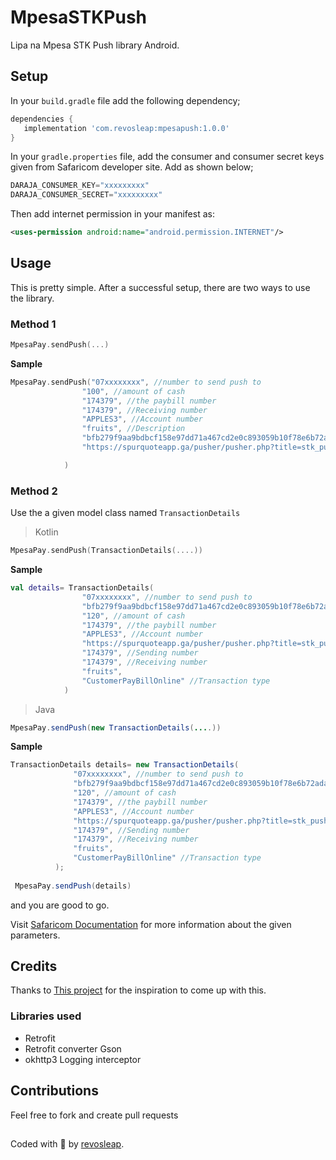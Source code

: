 # MpesaSTKPush
Lipa na Mpesa STK Push library Android. 
## Setup
In your `build.gradle` file add the following dependency;
```gradle
dependencies {
   implementation 'com.revosleap:mpesapush:1.0.0'
}
```
In your `gradle.properties` file, add the consumer and consumer secret keys given from Safaricom developer site.
Add as shown below;
```gradle
DARAJA_CONSUMER_KEY="xxxxxxxxx"
DARAJA_CONSUMER_SECRET="xxxxxxxxx"
```
Then add internet permission in your manifest as:
```xml
<uses-permission android:name="android.permission.INTERNET"/>
```
## Usage
This is pretty simple. After a successful setup, there are two ways to use the library.
### Method 1
```kotlin
MpesaPay.sendPush(...)
```
**Sample**
```kotlin
MpesaPay.sendPush("07xxxxxxxx", //number to send push to
                "100", //amount of cash
                "174379", //the paybill number
                "174379", //Receiving number
                "APPLES3", //Account number
                "fruits", //Description
                "bfb279f9aa9bdbcf158e97dd71a467cd2e0c893059b10f78e6b72ada1ed2c919", //passkey, provided by safaricom
                "https://spurquoteapp.ga/pusher/pusher.php?title=stk_push&message=result&push_type=individual&regId="// Your callback url

            )
```
### Method 2
Use the a given model class named `TransactionDetails`
>Kotlin
```kotlin
MpesaPay.sendPush(TransactionDetails(....))
```
**Sample**
```kotlin
val details= TransactionDetails(
                "07xxxxxxxx", //number to send push to
                "bfb279f9aa9bdbcf158e97dd71a467cd2e0c893059b10f78e6b72ada1ed2c919", //passkey, provided by safaricom
                "120", //amount of cash
                "174379", //the paybill number
                "APPLES3", //Account number
                "https://spurquoteapp.ga/pusher/pusher.php?title=stk_push&message=result&push_type=individual&regId=",
                "174379", //Sending number
                "174379", //Receiving number
                "fruits",
                "CustomerPayBillOnline" //Transaction type
            )
  ```
  >Java
  ```java
  MpesaPay.sendPush(new TransactionDetails(....))
  ```
  **Sample**
  ```java
  TransactionDetails details= new TransactionDetails(
                "07xxxxxxxx", //number to send push to
                "bfb279f9aa9bdbcf158e97dd71a467cd2e0c893059b10f78e6b72ada1ed2c919", //passkey, provided by safaricom
                "120", //amount of cash
                "174379", //the paybill number
                "APPLES3", //Account number
                "https://spurquoteapp.ga/pusher/pusher.php?title=stk_push&message=result&push_type=individual&regId=",
                "174379", //Sending number
                "174379", //Receiving number
                "fruits",
                "CustomerPayBillOnline" //Transaction type
            );
            
   MpesaPay.sendPush(details)
   ```
   and you are good to go. 
   
   Visit [Safaricom Documentation](https://developer.safaricom.co.ke/lipa-na-m-pesa-online/apis/post/stkpush/v1/processrequest)
   for more information about the given parameters.
   ## Credits
   Thanks to [This project](https://github.com/safaricom/LNMOnlineAndroidSample) for the inspiration to come up with this.
   ### Libraries used
   * Retrofit
   * Retrofit converter Gson
   * okhttp3 Logging interceptor
## Contributions
Feel free to fork and create pull requests

##
Coded with :blue_heart: by [revosleap](https://revosleap.com/).
   


